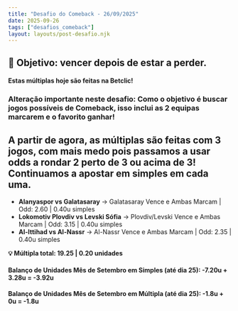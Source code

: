 ```yaml
---
title: "Desafio do Comeback - 26/09/2025"
date: 2025-09-26
tags: ["desafios_comeback"]
layout: layouts/post-desafio.njk
---
```


## 🎯 Objetivo: vencer depois de estar a perder.

#### Estas múltiplas hoje são feitas na Betclic!
### Alteração importante neste desafio: Como o objetivo é buscar jogos possíveis de Comeback, isso inclui as 2 equipas marcarem e o favorito ganhar!
## A partir de agora, as múltiplas são feitas com 3 jogos, com mais medo pois passamos a usar odds a rondar 2 perto de 3 ou acima de 3! Continuamos a apostar em simples em cada uma.

- **Alanyaspor vs Galatasaray** → Galatasaray Vence e Ambas Marcam | Odd: 2.60 | 0.40u simples 
- **Lokomotiv Plovdiv vs Levski Sófia** → Plovdiv/Levski Vence e Ambas Marcam | Odd: 3.15 | 0.40u simples 
- **Al-Ittihad vs Al-Nassr** → Al-Nassr Vence e Ambas Marcam | Odd: 2.35 | 0.40u simples 

**💡 Múltipla total: 19.25 | 0.20 unidades** 

#### Balanço de Unidades Mês de Setembro em Simples (até dia 25): -7.20u + 3.28u = -3.92u
#### Balanço de Unidades Mês de Setembro em Múltipla (até dia 25): -1.8u + 0u = -1.8u